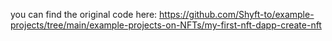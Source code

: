 you can find the original code here: https://github.com/Shyft-to/example-projects/tree/main/example-projects-on-NFTs/my-first-nft-dapp-create-nft